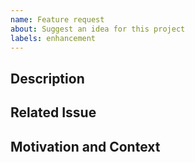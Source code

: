```yaml
---
name: Feature request
about: Suggest an idea for this project
labels: enhancement
---
```


<!--- Provide a general summary of your changes in the Title above -->

## Description

<!--- Describe your changes in detail -->

## Related Issue

<!--- If suggesting a new feature or change, please discuss it in an issue first -->
<!--- Please link to the issue here: -->

## Motivation and Context

<!--- Why is this change required? What problem does it solve? -->
<!--- If it fixes an open issue, please link to the issue here. -->
